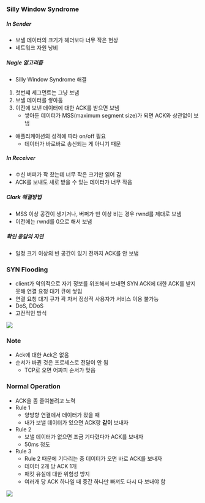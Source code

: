 ### Silly Window Syndrome

##### In Sender

- 보낼 데이터의 크기가 헤더보다 너무 작은 현상
- 네트워크 자원 낭비

##### Nagle 알고리즘

- Silly Window Syndrome 해결

1. 첫번쨰 세그먼트는 그냥 보냄
2. 보낼 데이터를 쌓아둠
3. 이전에 보낸 데이터에 대한 ACK를 받으면 보냄
   - 쌓아둔 데이터가 MSS(maximum segment size)가 되면 ACK와 상관없이 보냄

- 애플리케이션의 성격에 따라 on/off 필요
  - 데이터가 바로바로 송신되는 게 아니기 때문

##### In Receiver

- 수신 버퍼가 꽉 찼는데 너무 작은 크기만 읽어 감
- ACK를 보내도 새로 받을 수 있는 데이터가 너무 작음

##### Clark 해결방법

- MSS 이상 공간이 생기거나, 버퍼가 반 이상 비는 경우 rwnd를 제대로 보냄
- 이전에는 rwnd를 0으로 해서 보냄

##### 확인 응답의 지연

- 일정 크기 이상의 빈 공간이 있기 전까지 ACK를 안 보냄

### SYN Flooding

- client가 악의적으로 자기 정보를 위조해서 보내면 SYN ACK에 대한 ACK를 받지 못해 연결 요청 대기 큐에 쌓임
- 연결 요청 대기 큐가 꽉 차서 정상적 사용자가 서비스 이용 불가능
- DoS, DDoS
- 고전적인 방식

<img src="https://github.com/L-Hyun/L-Hyun.github.io/blob/main/assets/Network/7-1.png?raw=true"/>

### Note

- Ack에 대한 Ack은 없음
- 순서가 바뀐 것은 프로세스로 전달이 안 됨
  - TCP로 오면 어짜피 순서가 맞음

### Normal Operation

- ACK을 좀 줄여볼려고 노력
- Rule 1
  - 양방향 연결에서 데이터가 왔을 때
  - 내가 보낼 데이터가 있으면 ACK랑 **같이** 보내자
- Rule 2
  - 보낼 데이터가 없으면 조금 기다렸다가 ACK를 보내자
  - 50ms 정도
- Rule 3
  - Rule 2 때문에 기다리는 중 데이터가 오면 바로 ACK를 보내자
  - 데이터 2개 당 ACK 1개
  - 패킷 유실에 대한 위험성 방지
  - 여러개 당 ACK 하나일 때 중간 하나만 빠져도 다시 다 보내야 함

<img src="https://github.com/L-Hyun/L-Hyun.github.io/blob/main/assets/Network/7-2.png?raw=true"/>
